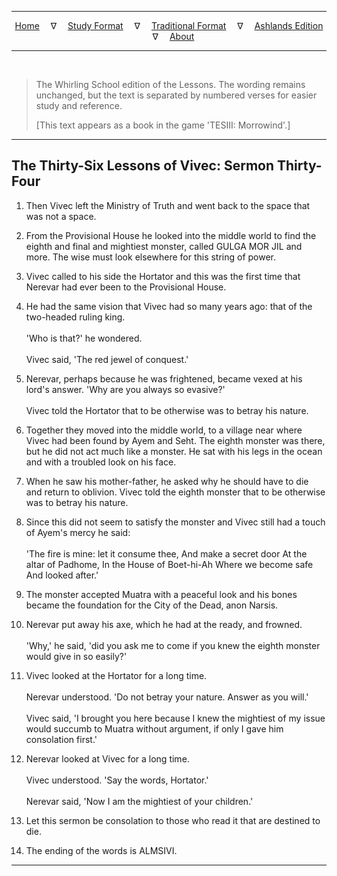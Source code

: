 
---

<!--- Jekyll Page Links -->

<center>
<a href="../../../index.html">Home</a>
&emsp;&nabla;&emsp;
<a href="../../index-study.html">Study Format</a>
&emsp;&nabla;&emsp;
<a href="../../index-traditional.html">Traditional Format</a>
&emsp;&nabla;&emsp;
<a href="../../index-ashlands.html">Ashlands Edition</a>
&emsp;&nabla;&emsp;
<a href="../../../about.html">About</a>
</center>

<!--- Markdown Body Below: -->

---

&emsp;

> The Whirling School edition of the Lessons. The wording remains unchanged, but the text is separated by numbered verses for easier study and reference.
>
> \[This text appears as a book in the game 'TESIII: Morrowind'.\]

---

## The Thirty-Six Lessons of Vivec: Sermon Thirty-Four

1. Then Vivec left the Ministry of Truth and went back to the space that was not a space.

2. From the Provisional House he looked into the middle world to find the eighth and final and mightiest monster, called GULGA MOR JIL and more. The wise must look elsewhere for this string of power.

3. Vivec called to his side the Hortator and this was the first time that Nerevar had ever been to the Provisional House.

4. He had the same vision that Vivec had so many years ago: that of the two-headed ruling king.\
\
'Who is that?' he wondered.\
\
Vivec said, 'The red jewel of conquest.'

5. Nerevar, perhaps because he was frightened, became vexed at his lord's answer. 'Why are you always so evasive?'\
\
Vivec told the Hortator that to be otherwise was to betray his nature.

6. Together they moved into the middle world, to a village near where Vivec had been found by Ayem and Seht. The eighth monster was there, but he did not act much like a monster. He sat with his legs in the ocean and with a troubled look on his face.

7. When he saw his mother-father, he asked why he should have to die and return to oblivion. Vivec told the eighth monster that to be otherwise was to betray his nature.

8. Since this did not seem to satisfy the monster and Vivec still had a touch of Ayem's mercy he said:\
\
'The fire is mine: let it consume thee,
And make a secret door
At the altar of Padhome,
In the House of Boet-hi-Ah
Where we become safe
And looked after.'

9. The monster accepted Muatra with a peaceful look and his bones became the foundation for the City of the Dead, anon Narsis.

10. Nerevar put away his axe, which he had at the ready, and frowned.\
\
'Why,' he said, 'did you ask me to come if you knew the eighth monster would give in so easily?'

11. Vivec looked at the Hortator for a long time.\
\
Nerevar understood. 'Do not betray your nature. Answer as you will.'\
\
Vivec said, 'I brought you here because I knew the mightiest of my issue would succumb to Muatra without argument, if only I gave him consolation first.'

12. Nerevar looked at Vivec for a long time.\
\
Vivec understood. 'Say the words, Hortator.'\
\
Nerevar said, 'Now I am the mightiest of your children.'

13. Let this sermon be consolation to those who read it that are destined to die.

14. The ending of the words is ALMSIVI.

---
